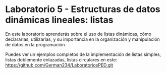 # Laboratorio 5 - Estructuras de datos dinámicas lineales: listas

En este laboratorio aprenderás sobre el uso de listas dinámicas, cómo declararlas, utilizarlas, y su importancia en la organización y manipulación de datos en la programación.

Puedes ver un ejemplos completos de la implementación de listas simples, listas doblemente enlazadas, listas circulares en este: https://github.com/German234/LaboratoriosPED.git
